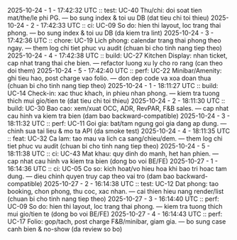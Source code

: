 2025-10-24 - 1 - 17:42:32 UTC :: test: UC-40 Thu/chi: doi soat tien mat/the/le phi PG. — bo sung index & toi uu DB (dat tieu chi toi thieu)
2025-10-24 - 2 - 17:42:33 UTC :: ci: UC-09 So do: hien thi layout, loc trang thai phong. — bo sung index & toi uu DB (da kiem tra lint)
2025-10-24 - 3 - 17:42:36 UTC :: chore: UC-19 Lich phong: calendar trang thai phong theo ngay. — them log chi tiet phuc vu audit (chuan bi cho tinh nang tiep theo)
2025-10-24 - 4 - 17:42:38 UTC :: build: UC-27 Kitchen Display: nhan ticket, cap nhat trang thai che bien. — refactor luong xu ly cho ro rang (can theo doi them)
2025-10-24 - 5 - 17:42:40 UTC :: perf: UC-22 Minibar/Amenity: ghi tieu hao, post charge vao folio. — don dep code va xoa doan thua (chuan bi cho tinh nang tiep theo)
2025-10-24 - 1 - 18:11:27 UTC :: build: UC-14 Check-in: xac thuc khach, in phieu nhan phong. — kiem tra tuong thich mui gio/tien te (dat tieu chi toi thieu)
2025-10-24 - 2 - 18:11:30 UTC :: build: UC-30 Bao cao: xem/xuat OCC, ADR, RevPAR, F&B sales. — cap nhat cau hinh va kiem tra bien (dam bao backward-compatible)
2025-10-24 - 3 - 18:11:32 UTC :: perf: UC-11 Goi gia: bat/tam ngung goi gia dang ap dung. — chinh sua tai lieu & mo ta API (da smoke test)
2025-10-24 - 4 - 18:11:35 UTC :: feat: UC-32 Ca lam: tao mau va lich ca sang/chieu/dem. — them log chi tiet phuc vu audit (chuan bi cho tinh nang tiep theo)
2025-10-24 - 5 - 18:11:38 UTC :: ci: UC-43 Mat khau: quy dinh do manh, het han phien. — cap nhat cau hinh va kiem tra bien (dong bo voi BE/FE)
2025-10-27 - 1 - 16:14:36 UTC :: ci: UC-05 Co so: kich hoat/vo hieu hoa khi bao tri hoac tam dung. — dieu chinh quyen truy cap theo vai tro (dam bao backward-compatible)
2025-10-27 - 2 - 16:14:38 UTC :: test: UC-12 Dat phong: tao booking, chon phong, thu coc, xac nhan. — cai thien hieu nang render/list (chuan bi cho tinh nang tiep theo)
2025-10-27 - 3 - 16:14:40 UTC :: perf: UC-09 So do: hien thi layout, loc trang thai phong. — kiem tra tuong thich mui gio/tien te (dong bo voi BE/FE)
2025-10-27 - 4 - 16:14:43 UTC :: perf: UC-17 Folio: gop/tach, post charge F&B/minibar, giam gia. — bo sung case canh bien & no-show (da review so bo)
